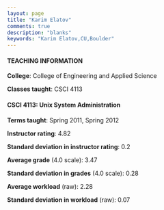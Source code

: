 ```yaml
---
layout: page
title: "Karim Elatov" 
comments: true
description: "blanks"
keywords: "Karim Elatov,CU,Boulder"
---
```

<head>
<script src="https://ajax.googleapis.com/ajax/libs/jquery/2.1.3/jquery.min.js"></script>
<script src="https://dl.dropboxusercontent.com/s/pc42nxpaw1ea4o9/highcharts.js?dl=0"></script>
<!-- <script src="../assets/js/highcharts.js"></script> -->
<style type="text/css">@font-face {
	font-family: "Bebas Neue";
	src: url(https://www.filehosting.org/file/details/544349/BebasNeue Regular.otf) format("opentype");
	}
	h1.Bebas { 
		font-family: "Bebas Neue", Verdana, Tahoma;
	}
</style>
</head>
	   
#### TEACHING INFORMATION

**College**: College of Engineering and Applied Science

**Classes taught**: CSCI 4113

#### CSCI 4113: Unix System Administration

**Terms taught**: Spring 2011, Spring 2012

**Instructor rating**: 4.82

**Standard deviation in instructor rating**: 0.2

**Average grade** (4.0 scale): 3.47

**Standard deviation in grades** (4.0 scale): 0.28

**Average workload** (raw): 2.28

**Standard deviation in workload** (raw): 0.07

